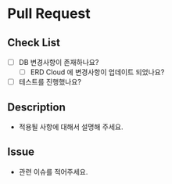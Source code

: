 # Pull Request

## Check List
- [ ] DB 변경사항이 존재하나요?
  - [ ] ERD Cloud 에 변경사항이 업데이트 되었나요?
- [ ] 테스트를 진행했나요?

## Description
- 적용될 사항에 대해서 설명해 주세요.

## Issue
- 관련 이슈를 적어주세요.